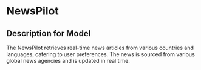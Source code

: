 # NewsPilot

## Description for Model

The NewsPilot retrieves real-time news articles from various countries and languages, catering to user preferences. The news is sourced from various global news agencies and is updated in real time.


